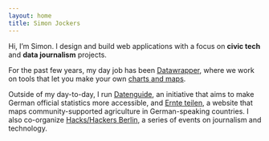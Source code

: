```yaml
---
layout: home
title: Simon Jockers
---
```


Hi, I’m Simon. I design and build web applications with a focus on **civic tech** and **data journalism** projects. 

For the past few years, my day job has been [Datawrapper](https:/datawrapper.de), where we work on tools that let you make your own [charts and maps](https://www.datawrapper.de/solutions/media). 

Outside of my day-to-day, I run [Datenguide](http://datengui.de/), an initiative that aims to make German official statistics more accessible, and [Ernte&nbsp;teilen](https://ernte-teilen.org/), a website that maps community-supported agriculture in German-speaking countries. I also co-organize [Hacks/Hackers Berlin](https://www.meetup.com/Hacks-Hackers-Berlin/), a series of events on journalism and technology.
